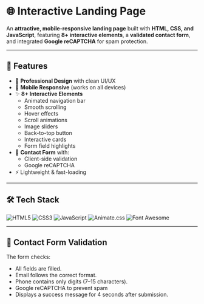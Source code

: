 # 🌐 Interactive Landing Page

An **attractive, mobile-responsive landing page** built with **HTML, CSS, and JavaScript**, featuring **8+ interactive elements**, a **validated contact form**, and integrated **Google reCAPTCHA** for spam protection.

---

## 🚀 Features

- 🎨 **Professional Design** with clean UI/UX
- 📱 **Mobile Responsive** (works on all devices)
- ✨ **8+ Interactive Elements**
  - Animated navigation bar
  - Smooth scrolling
  - Hover effects
  - Scroll animations
  - Image sliders
  - Back-to-top button
  - Interactive cards
  - Form field highlights
- 📝 **Contact Form** with:
  - Client-side validation
  - Google reCAPTCHA
- ⚡ Lightweight & fast-loading

---

## 🛠️ Tech Stack
![HTML5](https://img.shields.io/badge/HTML5-E34F26?logo=html5&logoColor=white)
![CSS3](https://img.shields.io/badge/CSS3-1572B6?logo=css3&logoColor=white)
![JavaScript](https://img.shields.io/badge/JavaScript-F7DF1E?logo=javascript&logoColor=black)
![Animate.css](https://img.shields.io/badge/Animate.css-FF69B4?logo=css3&logoColor=white)
![Font Awesome](https://img.shields.io/badge/Font%20Awesome-339AF0?logo=fontawesome&logoColor=white)


---
## 📜 Contact Form Validation

The form checks:
- All fields are filled.
- Email follows the correct format.
- Phone contains only digits (7–15 characters).
- Google reCAPTCHA to prevent spam 
- Displays a success message for 4 seconds after submission.

